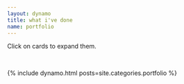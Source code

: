 ```yaml
---
layout: dynamo
title: what i've done
name: portfolio
---
```


Click on cards to expand them.

<br />

{% include dynamo.html posts=site.categories.portfolio %}